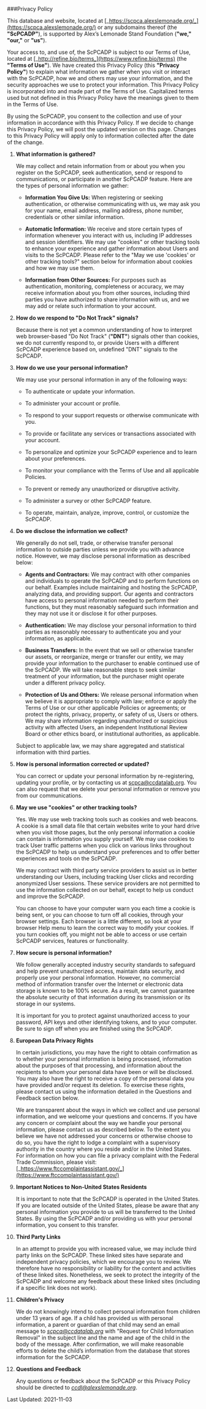 ###Privacy Policy

This database and website, located at
[_https://scpca.alexslemonade.org/_](https://scpca.alexslemonade.org/)
or any subdomains thereof (the **"ScPCADP"**), is supported by Alex’s
Lemonade Stand Foundation (**"we,"** **"our,"** or **"us"**).

Your access to, and use of, the ScPCADP is subject to our Terms of Use,
located at [_http://refine.bio/terms_](https://www.refine.bio/terms)
(the **"Terms of Use"**). We have created this Privacy Policy (this
**"Privacy Policy"**) to explain what information we gather when you
visit or interact with the ScPCADP, how we and others may use your
information, and the security approaches we use to protect your
information. This Privacy Policy is incorporated into and made part of
the Terms of Use. Capitalized terms used but not defined in this Privacy
Policy have the meanings given to them in the Terms of Use.

By using the ScPCADP, you consent to the collection and use of your
information in accordance with this Privacy Policy. If we decide to
change this Privacy Policy, we will post the updated version on this
page. Changes to this Privacy Policy will apply only to information
collected after the date of the change.

1.  **What information is gathered?**

    We may collect and retain information from or about you when you
    register on the ScPCADP, seek authentication, send or respond to
    communications, or participate in another ScPCADP feature. Here are the
    types of personal information we gather:

    - **Information You Give Us:** When registering or seeking
      authentication, or otherwise communicating with us, we may ask
      you for your name, email address, mailing address, phone
      number, credentials or other similar information.

    - **Automatic Information:** We receive and store certain types of
      information whenever you interact with us, including IP
      addresses and session identifiers. We may use "cookies" or
      other tracking tools to enhance your experience and gather
      information about Users and visits to the ScPCADP. Please
      refer to the "May we use 'cookies' or other tracking tools?"
      section below for information about cookies and how we may use
      them.

    - **Information from Other Sources:** For purposes such as
      authentication, monitoring, completeness or accuracy, we may
      receive information about you from other sources, including
      third parties you have authorized to share information with
      us, and we may add or relate such information to your
      account.

1.  **How do we respond to "Do Not Track" signals?**

    Because there is not yet a common understanding of how to interpret web
    browser-based "Do Not Track" (**"DNT"**) signals other than cookies, we
    do not currently respond to, or provide Users with a different ScPCADP
    experience based on, undefined "DNT" signals to the ScPCADP.

1.  **How do we use your personal information?**

    We may use your personal information in any of the following ways:

    - To authenticate or update your information.

    - To administer your account or profile.

    - To respond to your support requests or otherwise communicate
      with you.

    - To provide or facilitate any services or transactions associated
      with your account.

    - To personalize and optimize your ScPCADP experience and to learn
      about your preferences.

    - To monitor your compliance with the Terms of Use and all
      applicable Policies.

    - To prevent or remedy any unauthorized or disruptive activity.

    - To administer a survey or other ScPCADP feature.

    - To operate, maintain, analyze, improve, control, or customize
      the ScPCADP.

1.  **Do we disclose the information we collect?**

    We generally do not sell, trade, or otherwise transfer personal
    information to outside parties unless we provide you with advance
    notice. However, we may disclose personal information as described
    below:

    - **Agents and Contractors:** We may contract with other companies
      and individuals to operate the ScPCADP and to perform
      functions on our behalf. Examples include maintaining and
      hosting the ScPCADP, analyzing data, and providing support.
      Our agents and contractors have access to personal information
      needed to perform their functions, but they must reasonably
      safeguard such information and they may not use it or disclose
      it for other purposes.

    - **Authentication:** We may disclose your personal information to
      third parties as reasonably necessary to authenticate you and
      your information, as applicable.

    - **Business Transfers:** In the event that we sell or otherwise
      transfer our assets, or reorganize, merge or transfer our
      entity, we may provide your information to the purchaser to
      enable continued use of the ScPCADP. We will take reasonable
      steps to seek similar treatment of your information, but the
      purchaser might operate under a different privacy policy.

    - **Protection of Us and Others:** We release personal information
      when we believe it is appropriate to comply with law; enforce
      or apply the Terms of Use or our other applicable Policies or
      agreements; or protect the rights, privacy, property, or
      safety of us, Users or others. We may share information
      regarding unauthorized or suspicious activity with affected
      Users, an independent Institutional Review Board or other
      ethics board, or institutional authorities, as applicable.

    Subject to applicable law, we may share aggregated and statistical
    information with third parties.

1.  **How is personal information corrected or updated?**

    You can correct or update your personal information by re-registering,
    updating your profile, or by contacting us at scpca@ccdatalab.org. You
    can also request that we delete your personal information or remove you
    from our communications.

1.  **May we use "cookies" or other tracking tools?**

    Yes. We may use web tracking tools such as cookies and web beacons. A
    cookie is a small data file that certain websites write to your hard
    drive when you visit those pages, but the only personal information a
    cookie can contain is information you supply yourself. We may use
    cookies to track User traffic patterns when you click on various links
    throughout the ScPCADP to help us understand your preferences and to
    offer better experiences and tools on the ScPCADP.

    We may contract with third party service providers to assist us in
    better understanding our Users, including tracking User clicks and
    recording anonymized User sessions. These service providers are not
    permitted to use the information collected on our behalf, except to help
    us conduct and improve the ScPCADP.

    You can choose to have your computer warn you each time a cookie is
    being sent, or you can choose to turn off all cookies, through your
    browser settings. Each browser is a little different, so look at your
    browser Help menu to learn the correct way to modify your cookies. If
    you turn cookies off, you might not be able to access or use certain
    ScPCADP services, features or functionality.

1.  **How secure is personal information?**

    We follow generally accepted industry security standards to safeguard
    and help prevent unauthorized access, maintain data security, and
    properly use your personal information. However, no commercial method of
    information transfer over the Internet or electronic data storage is
    known to be 100% secure. As a result, we cannot guarantee the absolute
    security of that information during its transmission or its storage in
    our systems.

    It is important for you to protect against unauthorized access to your
    password, API keys and other identifying tokens, and to your computer.
    Be sure to sign off when you are finished using the ScPCADP.

1.  **European Data Privacy Rights**

    In certain jurisdictions, you may have the right to obtain confirmation
    as to whether your personal information is being processed, information
    about the purposes of that processing, and information about the
    recipients to whom your personal data have been or will be disclosed.
    You may also have the right to receive a copy of the personal data you
    have provided and/or request its deletion. To exercise these rights,
    please contact us using the information detailed in the Questions and
    Feedback section below.

    We are transparent about the ways in which we collect and use personal
    information, and we welcome your questions and concerns. If you have any
    concern or complaint about the way we handle your personal information,
    please contact us as described below. To the extent you believe we have
    not addressed your concerns or otherwise choose to do so, you have the
    right to lodge a complaint with a supervisory authority in the country
    where you reside and/or in the United States. For information on how you
    can file a privacy complaint with the Federal Trade Commission, please
    visit:
    [_https://www.ftccomplaintassistant.gov/_](https://www.ftccomplaintassistant.gov/)

1.  **Important Notices to Non-United States Residents**

    It is important to note that the ScPCADP is operated in the United
    States. If you are located outside of the United States, please be aware
    that any personal information you provide to us will be transferred to
    the United States. By using the ScPCADP and/or providing us with your
    personal information, you consent to this transfer.

1.  **Third Party Links**

    In an attempt to provide you with increased value, we may include third
    party links on the ScPCADP. These linked sites have separate and
    independent privacy policies, which we encourage you to review. We
    therefore have no responsibility or liability for the content and
    activities of these linked sites. Nonetheless, we seek to protect the
    integrity of the ScPCADP and welcome any feedback about these linked
    sites (including if a specific link does not work).

1.  **Children's Privacy**

    We do not knowingly intend to collect personal information from children
    under 13 years of age. If a child has provided us with personal
    information, a parent or guardian of that child may send an email
    message to [_scpca@ccdatalab.org_](mailto:scpca@ccdatalab.org) with
    "Request for Child Information Removal" in the subject line and the name
    and age of the child in the body of the message. After confirmation, we
    will make reasonable efforts to delete the child’s information from the
    database that stores information for the ScPCADP.

1.  **Questions and Feedback**

    Any questions or feedback about the ScPCADP or this Privacy Policy
    should be directed to
    [_ccdl@alexslemonade.org_](mailto:ccdl@alexslemonade.org).

Last Updated: 2021-11-03
